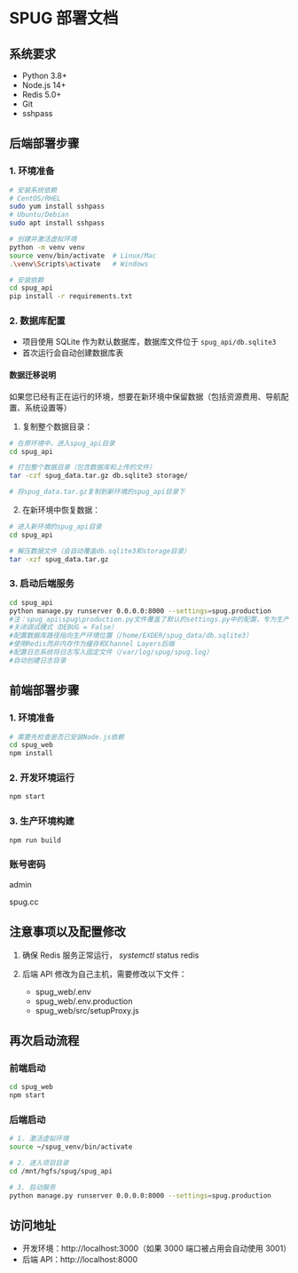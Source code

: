 # SPUG 部署文档

## 系统要求

- Python 3.8+
- Node.js 14+
- Redis 5.0+
- Git
- sshpass

## 后端部署步骤

### 1. 环境准备

```bash
# 安装系统依赖
# CentOS/RHEL
sudo yum install sshpass
# Ubuntu/Debian
sudo apt install sshpass

# 创建并激活虚拟环境
python -m venv venv
source venv/bin/activate  # Linux/Mac
.\venv\Scripts\activate   # Windows

# 安装依赖
cd spug_api
pip install -r requirements.txt
```

### 2. 数据库配置

- 项目使用 SQLite 作为默认数据库，数据库文件位于 `spug_api/db.sqlite3`
- 首次运行会自动创建数据库表

#### 数据迁移说明

如果您已经有正在运行的环境，想要在新环境中保留数据（包括资源费用、导航配置、系统设置等）

1. 复制整个数据目录：

```bash
# 在原环境中，进入spug_api目录
cd spug_api

# 打包整个数据目录（包含数据库和上传的文件）
tar -czf spug_data.tar.gz db.sqlite3 storage/

# 将spug_data.tar.gz复制到新环境的spug_api目录下
```

2. 在新环境中恢复数据：

```bash
# 进入新环境的spug_api目录
cd spug_api

# 解压数据文件（会自动覆盖db.sqlite3和storage目录）
tar -xzf spug_data.tar.gz
```

### 3. 启动后端服务

```bash
cd spug_api
python manage.py runserver 0.0.0.0:8000 --settings=spug.production
#注：spug_api\spug\production.py文件覆盖了默认的settings.py中的配置，专为生产环境做了以下优化：
#关闭调试模式（DEBUG = False）
#配置数据库路径指向生产环境位置（/home/EXDER/spug_data/db.sqlite3）
#使用Redis而非内存作为缓存和Channel Layers后端
#配置日志系统将日志写入固定文件（/var/log/spug/spug.log）
#自动创建日志目录
```

## 前端部署步骤

### 1. 环境准备

```bash
# 需要先检查是否已安装Node.js依赖
cd spug_web
npm install
```

### 2. 开发环境运行

```bash
npm start
```

### 3. 生产环境构建

```bash
npm run build
```

### 账号密码

admin

spug.cc

## 注意事项以及配置修改

1. 确保 Redis 服务正常运行， _systemctl_ status redis
2. 后端 API 修改为自己主机，需要修改以下文件：

   - spug_web/.env
   - spug_web/.env.production
   - spug_web/src/setupProxy.js

## 再次启动流程

### 前端启动

```bash
cd spug_web
npm start
```

### 后端启动

```bash
# 1. 激活虚拟环境
source ~/spug_venv/bin/activate

# 2. 进入项目目录
cd /mnt/hgfs/spug/spug_api

# 3. 启动服务
python manage.py runserver 0.0.0.0:8000 --settings=spug.production
```

## 访问地址

- 开发环境：http://localhost:3000（如果 3000 端口被占用会自动使用 3001）
- 后端 API：http://localhost:8000
